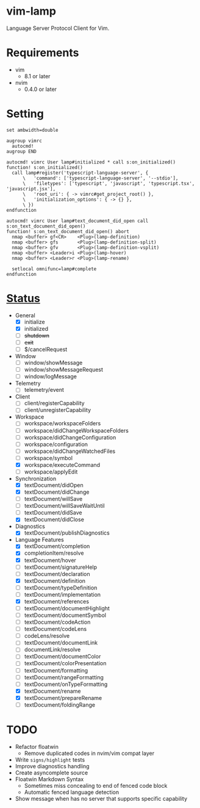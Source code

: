 # vim-lamp
Language Server Protocol Client for Vim.

# Requirements

- vim
    - 8.1 or later
- nvim
    - 0.4.0 or later

# Setting

```viml
set ambwidth=double

augroup vimrc
  autocmd!
augroup END

autocmd! vimrc User lamp#initialized * call s:on_initialized()
function! s:on_initialized()
  call lamp#register('typescript-language-server', {
      \   'command': ['typescript-language-server', '--stdio'],
      \   'filetypes': ['typescript', 'javascript', 'typescript.tsx', 'javascript.jsx'],
      \   'root_uri': { -> vimrc#get_project_root() },
      \   'initialization_options': { -> {} },
      \ })
endfunction

autocmd! vimrc User lamp#text_document_did_open call s:on_text_document_did_open()
function! s:on_text_document_did_open() abort
  nmap <buffer> gf<CR>    <Plug>(lamp-definition)
  nmap <buffer> gfs       <Plug>(lamp-definition-split)
  nmap <buffer> gfv       <Plug>(lamp-definition-vsplit)
  nmap <buffer> <Leader>i <Plug>(lamp-hover)
  nmap <buffer> <Leader>r <Plug>(lamp-rename)

  setlocal omnifunc=lamp#complete
endfunction
```

# [Status](https://microsoft.github.io/language-server-protocol/specifications/specification-3-14/)

- General
    - [x] initialize
    - [x] initialized
    - [ ] ~~shutdown~~
    - [ ] ~~exit~~
    - [ ] $/cancelRequest

- Window
    - [ ] window/showMessage
    - [ ] window/showMessageRequest
    - [ ] window/logMessage

- Telemetry
    - [ ] telemetry/event

- Client
    - [ ] client/registerCapability
    - [ ] client/unregisterCapability

- Workspace
    - [ ] workspace/workspaceFolders
    - [ ] workspace/didChangeWorkspaceFolders
    - [ ] workspace/didChangeConfiguration
    - [ ] workspace/configuration
    - [ ] workspace/didChangeWatchedFiles
    - [ ] workspace/symbol
    - [x] workspace/executeCommand
    - [ ] workspace/applyEdit

- Synchronization
    - [x] textDocument/didOpen
    - [x] textDocument/didChange
    - [ ] textDocument/willSave
    - [ ] textDocument/willSaveWaitUntil
    - [ ] textDocument/didSave
    - [x] textDocument/didClose

- Diagnostics
    - [x] textDocument/publishDiagnostics

- Language Features
    - [x] textDocument/completion
    - [x] completionItem/resolve
    - [x] textDocument/hover
    - [ ] textDocument/signatureHelp
    - [ ] textDocument/declaration
    - [x] textDocument/definition
    - [ ] textDocument/typeDefinition
    - [ ] textDocument/implementation
    - [x] textDocument/references
    - [ ] textDocument/documentHighlight
    - [ ] textDocument/documentSymbol
    - [ ] textDocument/codeAction
    - [ ] textDocument/codeLens
    - [ ] codeLens/resolve
    - [ ] textDocument/documentLink
    - [ ] documentLink/resolve
    - [ ] textDocument/documentColor
    - [ ] textDocument/colorPresentation
    - [ ] textDocument/formatting
    - [ ] textDocument/rangeFormatting
    - [ ] textDocument/onTypeFormatting
    - [x] textDocument/rename
    - [x] textDocument/prepareRename
    - [ ] textDocument/foldingRange

# TODO
- Refactor floatwin
    - Remove duplicated codes in nvim/vim compat layer
- Write `signs/highlight` tests
- Improve diagnostics handling
- Create asyncomplete source
- Floatwin Markdown Syntax
    - Sometimes miss concealing to end of fenced code block
    - Automatic fenced language detection
- Show message when has no server that supports specific capability

